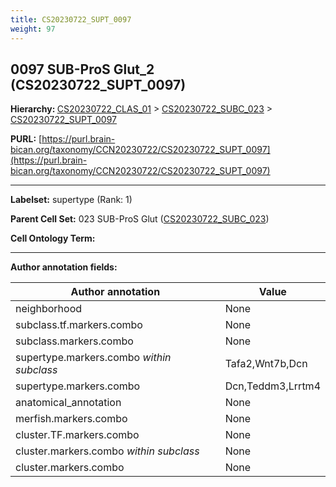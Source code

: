```yaml
---
title: CS20230722_SUPT_0097
weight: 97
---
```

## 0097 SUB-ProS Glut_2 (CS20230722_SUPT_0097)
<b>Hierarchy: </b>
[CS20230722_CLAS_01](../CS20230722_CLAS_01) >
[CS20230722_SUBC_023](../CS20230722_SUBC_023) >
[CS20230722_SUPT_0097](../CS20230722_SUPT_0097)

**PURL:** [https://purl.brain-bican.org/taxonomy/CCN20230722/CS20230722_SUPT_0097](https://purl.brain-bican.org/taxonomy/CCN20230722/CS20230722_SUPT_0097)

---


**Labelset:** supertype (Rank: 1)

**Parent Cell Set:** 023 SUB-ProS Glut ([CS20230722_SUBC_023](../CS20230722_SUBC_023))



**Cell Ontology Term:** 

[MARKER GENES.]: #


---

[TRANSFERRED ANNOTATIONS.]: #


[AUTHOR ANNOTATION FIELDS.]: #


**Author annotation fields:**

| Author annotation | Value |
|-------------------|-------|
|neighborhood|None|
|subclass.tf.markers.combo|None|
|subclass.markers.combo|None|
|supertype.markers.combo _within subclass_|Tafa2,Wnt7b,Dcn|
|supertype.markers.combo|Dcn,Teddm3,Lrrtm4|
|anatomical_annotation|None|
|merfish.markers.combo|None|
|cluster.TF.markers.combo|None|
|cluster.markers.combo _within subclass_|None|
|cluster.markers.combo|None|
